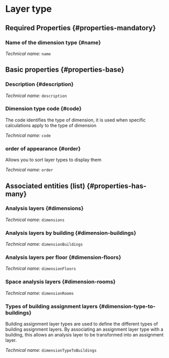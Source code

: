 # Layer type
<!--- THIS FILE IS GENERATED PLEASE DO NOT EDIT IT DIRECTLY --->



<OH code="dimensionType"/>




## Required Properties {#properties-mandatory}
    
### Name of the dimension type {#name}



*Technical name:* ```name```
<PH code="dimensionType:name"/>

    


## Basic properties {#properties-base}
    
### Description {#description}



*Technical name:* ```description```
<PH code="dimensionType:description"/>

### Dimension type code {#code}

The code identifies the type of dimension, it is used when specific calculations apply to the type of dimension

*Technical name:* ```code```
<PH code="dimensionType:code"/>

### order of appearance {#order}

Allows you to sort layer types to display them

*Technical name:* ```order```
<PH code="dimensionType:order"/>

    



## Associated entities (list) {#properties-has-many}

### Analysis layers {#dimensions}



*Technical name:* ```dimensions```
<PH code="dimensionType:dimensions"/>

### Analysis layers by building {#dimension-buildings}



*Technical name:* ```dimensionBuildings```
<PH code="dimensionType:dimensionBuildings"/>

### Analysis layers per floor {#dimension-floors}



*Technical name:* ```dimensionFloors```
<PH code="dimensionType:dimensionFloors"/>

### Space analysis layers {#dimension-rooms}



*Technical name:* ```dimensionRooms```
<PH code="dimensionType:dimensionRooms"/>

### Types of building assignment layers {#dimension-type-to-buildings}

Building assignment layer types are used to define the different types of building assignment layers. By associating an assignment layer type with a building, this allows an analysis layer to be transformed into an assignment layer.

*Technical name:* ```dimensionTypeToBuildings```
<PH code="dimensionType:dimensionTypeToBuildings"/>




